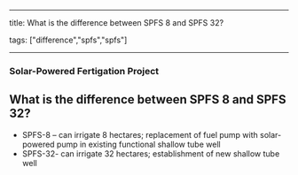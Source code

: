 
---

title: What is the difference between SPFS 8 and SPFS 32?

tags: ["difference","spfs","spfs"]

---

### Solar-Powered Fertigation Project

## What is the difference between SPFS 8 and SPFS 32?


 - SPFS-8 – can irrigate 8 hectares; replacement of fuel pump with solar-powered pump in existing functional shallow tube well
 - SPFS-32- can irrigate 32 hectares; establishment of new shallow tube well
